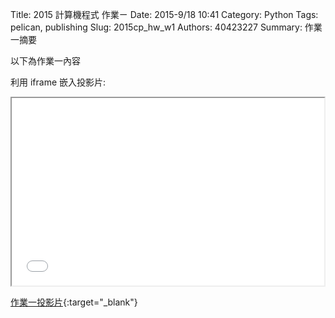 Title: 2015 計算機程式 作業ㄧ
Date: 2015-9/18 10:41
Category: Python
Tags: pelican, publishing
Slug: 2015cp_hw_w1
Authors: 40423227
Summary: 作業一摘要

以下為作業一內容

利用 iframe 嵌入投影片:

<iframe src="40423227_cp_w1_p.html" width="500" height="300"></iframe>

[作業一投影片](40423227_cp_w1_p.html){:target="_blank"}